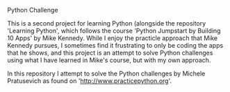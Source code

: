 Python Challenge

This is a second project for learning Python (alongside the repository 'Learning Python', which follows the course 'Python Jumpstart by Building 10 Apps' by Mike Kennedy.
While I enjoy the practicle approach that Mike Kennedy pursues, I sometimes find it frustrating to only be coding the apps that he shows, and this project is an attempt to solve Python challenges using what I have learned in Mike's course, but with my own approach.

In this repository I attempt to solve the Python challenges by Michele Pratusevich as found on 'http://www.practicepython.org'.